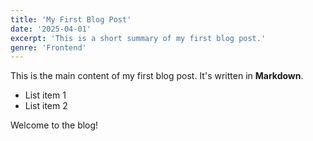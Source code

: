 ```yaml
---
title: 'My First Blog Post'
date: '2025-04-01'
excerpt: 'This is a short summary of my first blog post.'
genre: 'Frontend'
---
```


This is the main content of my first blog post. It's written in **Markdown**.

- List item 1
- List item 2

Welcome to the blog!
